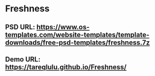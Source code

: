 # Freshness
## PSD URL: https://www.os-templates.com/website-templates/template-downloads/free-psd-templates/freshness.7z
## Demo URL: https://tareqlulu.github.io/Freshness/
